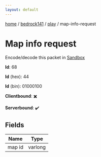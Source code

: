 ```yaml
---
layout: default
---
```


[home](/)  /  [bedrock141](/protocol/bedrock141)  /  [play](/protocol/bedrock141/play)  /  map-info-request

# Map info request

Encode/decode this packet in [Sandbox](../../../sandbox/bedrock141#play.map_info_request)

**Id**: 68

**Id** (hex): 44

**Id** (bin): 01000100

**Clientbound**: ✖️

**Serverbound**: ✔️

## Fields

Name | Type
---|---
map id | varlong
